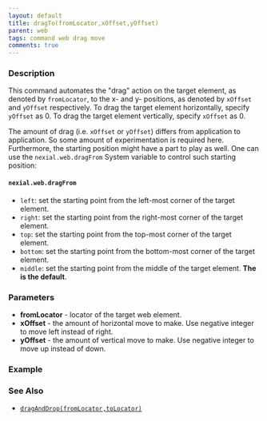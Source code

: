 ```yaml
---
layout: default
title: dragTo(fromLocator,xOffset,yOffset)
parent: web
tags: command web drag move
comments: true
---
```



### Description
This command automates the "drag" action on the target element, as denoted by `fromLocator`, to the x- and y- positions,
as denoted by `xOffset` and `yOffset` respectively. To drag the target element horizontally, specify `yOffset` as 0. To
drag the target element vertically, specify `xOffset` as 0.

The amount of drag (i.e. `xOffset` or `yOffset`) differs from application to application. So some amount of 
experimentation is required here. Furthermore, the starting position might have a part to play as well. One can use
the `nexial.web.dragFrom` System variable to control such starting position:

#### `nexial.web.dragFrom`
- `left`: set the starting point from the left-most corner of the target element.
- `right`: set the starting point from the right-most corner of the target element. 
- `top`: set the starting point from the top-most corner of the target element.
- `bottom`: set the starting point from the bottom-most corner of the target element.
- `middle`: set the starting point from the middle of the target element. **The is the default**.


### Parameters
- **fromLocator** - locator of the target web element.
- **xOffset** - the amount of horizontal move to make. Use negative integer to move left instead of right. 
- **yOffset** - the amount of vertical move to make. Use negative integer to move up instead of down.


### Example


### See Also
- [`dragAndDrop(fromLocator,toLocator)`](dragAndDrop(fromLocator,toLocator))
